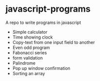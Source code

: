 javascript-programs
===================

A repo to write programs in javascript

- Simple calculator
- Time showing clock
- Copy-text from one input field to another
- Even odd program
- Fabonacci series
- form validation
- Palindrome
- Pop up window confirmation
- Sorting an array